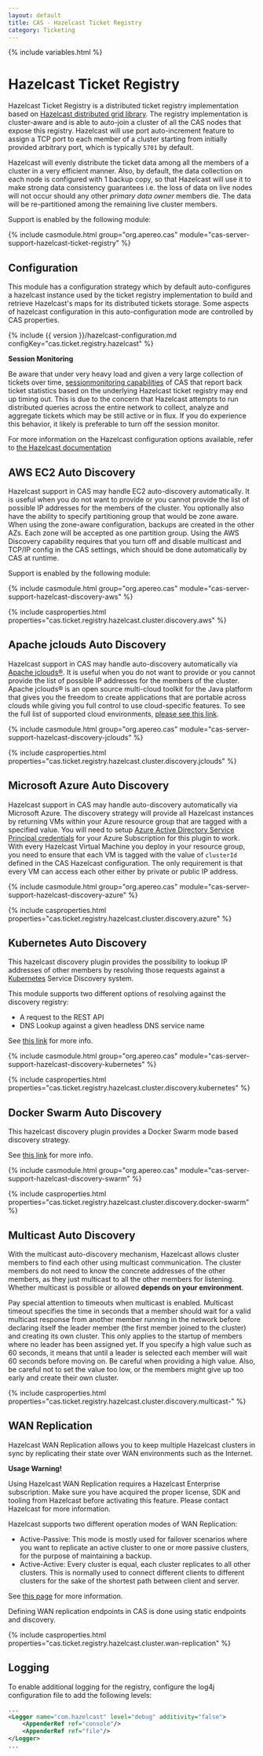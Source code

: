 ```yaml
---
layout: default
title: CAS - Hazelcast Ticket Registry
category: Ticketing
---
```


{% include variables.html %}

# Hazelcast Ticket Registry

Hazelcast Ticket Registry is a distributed ticket registry implementation
based on [Hazelcast distributed grid library](http://hazelcast.org/). The registry implementation is
cluster-aware and is able to auto-join a cluster of all the CAS nodes that expose this registry.
Hazelcast will use port auto-increment feature to assign a TCP port to each member of a cluster starting
from initially provided arbitrary port, which is typically `5701` by default.

Hazelcast will evenly distribute the ticket data among all the members of a cluster in a very
efficient manner. Also, by default, the data collection on each node is configured with 1 backup copy,
so that Hazelcast will use it to make strong data consistency guarantees i.e. the loss of data on
live nodes will not occur should any other *primary data owner* members die. The data will be
re-partitioned among the remaining live cluster members.

Support is enabled by the following module:

{% include casmodule.html group="org.apereo.cas" module="cas-server-support-hazelcast-ticket-registry" %}

## Configuration

This module has a configuration strategy which by default auto-configures a hazelcast 
instance used by the ticket registry implementation to build and retrieve Hazelcast's 
maps for its distributed tickets storage. Some aspects of hazelcast configuration in 
this auto-configuration mode are controlled by CAS properties.

{% include {{ version }}/hazelcast-configuration.md configKey="cas.ticket.registry.hazelcast" %}

<div class="alert alert-warning"><strong>Session Monitoring</strong><p>Be aware that under 
very heavy load and given a very large collection of tickets 
over time, <a href="../monitoring/Configuring-Monitoring.html">sessionmonitoring capabilities</a> of 
CAS that report back ticket statistics based on the underlying Hazelcast ticket 
registry may end up timing out. This is due to the concern that Hazelcast attempts 
to run distributed queries across the entire network to collect, analyze and 
aggregate tickets which may be still active or in flux. If you do experience 
this behavior, it likely is preferable to turn off the session monitor.
</p></div>

For more information on the Hazelcast configuration options available,
refer to [the Hazelcast documentation](http://docs.hazelcast.org/docs/4.1.1/manual/html-single/index.html#hazelcast-configuration)

## AWS EC2 Auto Discovery

Hazelcast support in CAS may handle EC2 auto-discovery automatically. It is useful when 
you do not want to provide or you cannot provide the list of possible IP addresses for 
the members of the cluster. You optionally also have the ability to specify partitioning 
group that would be zone aware. When using the zone-aware configuration, backups are 
created in the other AZs. Each zone will be accepted as one partition group. Using the 
AWS Discovery capability requires that you turn off and disable multicast and TCP/IP 
config in the CAS settings, which should be done automatically by CAS at runtime.

Support is enabled by the following module:

{% include casmodule.html group="org.apereo.cas" module="cas-server-support-hazelcast-discovery-aws" %}

{% include casproperties.html properties="cas.ticket.registry.hazelcast.cluster.discovery.aws" %}

## Apache jclouds Auto Discovery

Hazelcast support in CAS may handle auto-discovery automatically 
via [Apache jclouds®](https://jclouds.apache.org/). It is useful when 
you do not want to provide or you cannot provide the list of possible 
IP addresses for the members of the cluster. Apache jclouds® is an open 
source multi-cloud toolkit for the Java platform that gives you the freedom 
to create applications that are portable across clouds while giving you full 
control to use cloud-specific features. To see the full list of supported 
cloud environments, [please see this link](https://jclouds.apache.org/reference/providers/#compute).

{% include casmodule.html group="org.apereo.cas" module="cas-server-support-hazelcast-discovery-jclouds" %}

{% include casproperties.html properties="cas.ticket.registry.hazelcast.cluster.discovery.jclouds" %}

## Microsoft Azure Auto Discovery

Hazelcast support in CAS may handle auto-discovery automatically via Microsoft 
Azure. The discovery strategy will provide all Hazelcast instances by returning 
VMs within your Azure resource group that are tagged with a specified value. You 
will need to setup [Azure Active Directory Service Principal credentials](https://azure.microsoft.com/en-us/documentation/articles/resource-group-create-service-principal-portal/) for 
your Azure Subscription for this plugin to work. With every Hazelcast Virtual Machine 
you deploy in your resource group, you need to ensure that each VM is tagged with the 
value of `clusterId` defined in the CAS Hazelcast configuration. The only requirement 
is that every VM can access each other either by private or public IP address.

{% include casmodule.html group="org.apereo.cas" module="cas-server-support-hazelcast-discovery-azure" %}

{% include casproperties.html properties="cas.ticket.registry.hazelcast.cluster.discovery.azure" %}

## Kubernetes Auto Discovery

This hazelcast discovery plugin provides the possibility to lookup IP addresses of other members by resolving 
those requests against a [Kubernetes](http://kubernetes.io/) Service Discovery system. 

This module supports two different options of resolving against the discovery registry:

- A request to the REST API
- DNS Lookup against a given headless DNS service name

See [this link](https://github.com/hazelcast/hazelcast-kubernetes) for more info.

{% include casmodule.html group="org.apereo.cas" module="cas-server-support-hazelcast-discovery-kubernetes" %}

{% include casproperties.html properties="cas.ticket.registry.hazelcast.cluster.discovery.kubernetes" %}

## Docker Swarm Auto Discovery

This hazelcast discovery plugin provides a Docker Swarm mode based discovery strategy. 

See [this link](https://github.com/bitsofinfo/hazelcast-docker-swarm-discovery-spi/) for more info.

{% include casmodule.html group="org.apereo.cas" module="cas-server-support-hazelcast-discovery-swarm" %}

{% include casproperties.html properties="cas.ticket.registry.hazelcast.cluster.discovery.docker-swarm" %}

## Multicast Auto Discovery

With the multicast auto-discovery mechanism, Hazelcast allows cluster members to find 
each other using multicast communication. The cluster members do not need to know the 
concrete addresses of the other members, as they just multicast to all the other 
members for listening. Whether multicast is possible or allowed **depends on your environment**.

Pay special attention to timeouts when multicast is enabled. Multicast timeout specifies 
the time in seconds that a member should wait for a valid multicast response from another 
member running in the network before declaring itself the leader 
member (the first member joined to the cluster) and creating its own cluster. This 
only applies to the startup of members where no leader has been assigned yet. If 
you specify a high value such as 60 seconds, it means that until a leader is selected 
each member will wait 60 seconds before moving on. Be careful when providing a high 
value. Also, be careful not to set the value too low, or the members might give 
up too early and create their own cluster.

{% include casproperties.html properties="cas.ticket.registry.hazelcast.cluster.discovery.multicast-" %}

## WAN Replication

Hazelcast WAN Replication allows you to keep multiple Hazelcast clusters 
in sync by replicating their state over WAN environments such as the Internet.

<div class="alert alert-warning"><strong>Usage Warning!</strong><p>Using Hazelcast 
WAN Replication requires a Hazelcast Enterprise subscription. Make sure you 
have acquired the proper license, SDK and tooling from Hazelcast before 
activating this feature. Please contact Hazelcast for more information.</p></div>

Hazelcast supports two different operation modes of WAN Replication:

- Active-Passive: This mode is mostly used for failover scenarios where you want to replicate an active cluster to one or more passive clusters, for the purpose of maintaining a backup.
- Active-Active: Every cluster is equal, each cluster replicates to all other clusters. This is normally used to connect different clients to different clusters for the sake of the shortest path between client and server.

See [this page](https://hazelcast.com/products/wan-replication/) for more information.

Defining WAN replication endpoints in CAS is done using static endpoints and discovery.

{% include casproperties.html properties="cas.ticket.registry.hazelcast.cluster.wan-replication" %}

## Logging

To enable additional logging for the registry, configure the log4j configuration file to add the following
levels:

```xml
...
<Logger name="com.hazelcast" level="debug" additivity="false">
    <AppenderRef ref="console"/>
    <AppenderRef ref="file"/>
</Logger>
...
```
